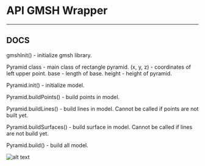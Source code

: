 # API GMSH Wrapper

---

## DOCS

gmshInit() - initialize gmsh library.

Pyramid class - main class of rectangle pyramid. (x, y, z) - coordinates of left upper point. base - length of base. height - height of pyramid.

Pyramid.init() - initialize model.

Pyramid.buildPoints() - build points in model.

Pyramid.buildLines() - build lines in model. Cannot be called if points are not built yet.

Pyramid.buildSurfaces() - build surface in model. Cannot be called if lines are not build yet.

Pyramid.build() - build all model.

![alt text](https://www.meme-arsenal.com/create/meme/3426008)

